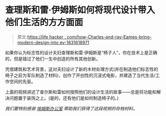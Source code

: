 # 查理斯和雷·伊姆斯如何将现代设计带入他们生活的方方面面

> 原文:[https://life hacker . com/how-Charles-and-ray-Eames-bring-modern-design-into ev-1831618971](https://lifehacker.com/how-charles-and-ray-eames-brought-modern-design-into-ev-1831618971)

如果你认为标志性的设计夫妇查理斯和雷·伊姆斯是“椅子人”，你在技术上是正确的，但是错过了他们一生中创造的所有其他创新。

凭借建筑和艺术背景，这对夫妇设计了新的木材处理方式(并在制造他们标志性的椅子之前为军队制造了材料)，创作了开创性的沉浸式电影，并建造了当代生活/工作空间的先驱。

上面的视频讲述了查尔斯和雷如何按照他们的设计生活的故事——总是将功能和解决问题置于装饰之上。(是的，还有他们是如何制造椅子的。)

*我们要特别感谢* [*埃姆斯办公室*](http://www.eamesoffice.com/) *帮助我们获得了这段视频的存档材料。*
